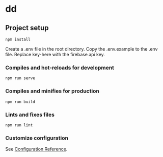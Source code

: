 # dd

## Project setup
```
npm install
```

Create a .env file  in the root directory. 
Copy the .env.example to the .env file.
Replace key-here with the firebase api key.

### Compiles and hot-reloads for development
```
npm run serve
```

### Compiles and minifies for production
```
npm run build
```

### Lints and fixes files
```
npm run lint
```

### Customize configuration
See [Configuration Reference](https://cli.vuejs.org/config/).
